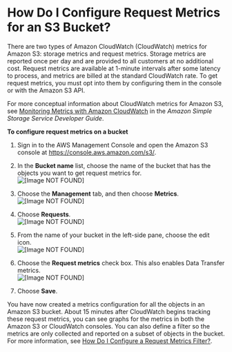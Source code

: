 # How Do I Configure Request Metrics for an S3 Bucket?<a name="configure-metrics"></a>

There are two types of Amazon CloudWatch \(CloudWatch\) metrics for Amazon S3: storage metrics and request metrics\. Storage metrics are reported once per day and are provided to all customers at no additional cost\. Request metrics are available at 1\-minute intervals after some latency to process, and metrics are billed at the standard CloudWatch rate\. To get request metrics, you must opt into them by configuring them in the console or with the Amazon S3 API\.

For more conceptual information about CloudWatch metrics for Amazon S3, see [Monitoring Metrics with Amazon CloudWatch](http://docs.aws.amazon.com/AmazonS3/latest/dev/cloudwatch-monitoring.html) in the *Amazon Simple Storage Service Developer Guide*\.

**To configure request metrics on a bucket**

1. Sign in to the AWS Management Console and open the Amazon S3 console at [https://console\.aws\.amazon\.com/s3/](https://console.aws.amazon.com/s3/)\.

1. In the **Bucket name** list, choose the name of the bucket that has the objects you want to get request metrics for\.  
![\[Image NOT FOUND\]](http://docs.aws.amazon.com/AmazonS3/latest/user-guide/images/choose-bucket-name.png)

1. Choose the **Management** tab, and then choose **Metrics**\.  
![\[Image NOT FOUND\]](http://docs.aws.amazon.com/AmazonS3/latest/user-guide/images/choose-management-tab-metrics.png)

1. Choose **Requests**\.  
![\[Image NOT FOUND\]](http://docs.aws.amazon.com/AmazonS3/latest/user-guide/images/choose-requests.png)

1. From the name of your bucket in the left\-side pane, choose the edit icon\.  
![\[Image NOT FOUND\]](http://docs.aws.amazon.com/AmazonS3/latest/user-guide/images/choose-metrics-edit.png)

1. Choose the **Request metrics** check box\. This also enables Data Transfer metrics\.  
![\[Image NOT FOUND\]](http://docs.aws.amazon.com/AmazonS3/latest/user-guide/images/choose-metrics-checkbox.png)

1. Choose **Save**\.

You have now created a metrics configuration for all the objects in an Amazon S3 bucket\. About 15 minutes after CloudWatch begins tracking these request metrics, you can see graphs for the metrics in both the Amazon S3 or CloudWatch consoles\. You can also define a filter so the metrics are only collected and reported on a subset of objects in the bucket\. For more information, see [How Do I Configure a Request Metrics Filter?](configure-metrics-filter.md)\.